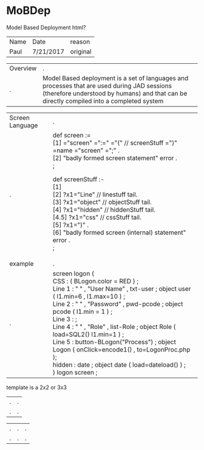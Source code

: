 # MoBDep
Model Based Deployment
html?
<table> <!-- history -->
<tr> <td> Name </td> <td> Date </td> <td> reason </td> </tr> 
<tr> <td> Paul </td> <td> 7/21/2017 </td> <td> original </td> </tr> 
</table>
<table> <!-- overview -->
<tr> <td> Overview </td> <td> . </td> </tr> 
<tr> <td> . </td> 
<td> Model Based deployment is a set of languages and processes that are used during JAD sessions 
(therefore understood by humans) and that can be directly compiled into a completed system
</td> </tr> 
</table>
<table> <!-- screen language -->
<tr> <td> Screen Language </td> <td> . </td> </tr> 
<tr> <td> . </td> 
<td> 
def screen :=</br>
[1] ="screen" <name> =":=" ="(" // screenStuff =")" =name ="screen" =";" . </br>
[2] "badly formed screen statement" error . </br>
; </br>

def screenStuff :- </br>
[1] <x1> </br>
[2] ?x1="Line" // linestuff tail. </br>
[3] ?x1="object" // objectStuff tail.</br>
[4] ?x1="hidden" // hiddenStuff tail.</br>
[4.5] ?x1="css" // cssStuff tail. </br>
[5] ?x1=")" .</br>
[6] "badly formed screen (internal) statement" error .</br>
;</br>

</td> 
</tr> 
<tr> <td> example </td> <td> . </td> </tr> 
<tr> <td> . </td> 
<td> 
screen logon ( </br>
CSS : ( BLogon.color = RED ) ; </br>
Line 1 : "   " , "User Name" , txt-user ; object user ( l1.min=6 , l1.max=10 ) ;</br>
Line 2 : "   " , "Password"  , pwd-pcode ; object pcode ( l1.min = 1 ) ;</br>
Line 3 : ; </br>
Line 4 : "   " , "Role" , list-Role ; object Role ( load=SQL2() l1.min=1 ) ;</br>
Line 5 : button-BLogon("Process") ; object Logon ( onClick=encode1() , to=LogonProc.php );</br>
hidden : date ; object date ( load=dateload() ) ;</br>
) logon screen ;</br>
</td> 
</tr> 
</table>

template is a 2x2 or 3x3
<table> <!-- 2x2 -->
<tr> <td> . </td> <td> . </td> </tr> 
<tr> <td> . </td> <td> . </td> </tr> 
</table>
<table> <!-- 3x3 -->
<tr> <td> . </td> <td> . </td> <td> . </td> </tr> 
<tr> <td> . </td> <td> . </td> <td> . </td> </tr> 
</table>
